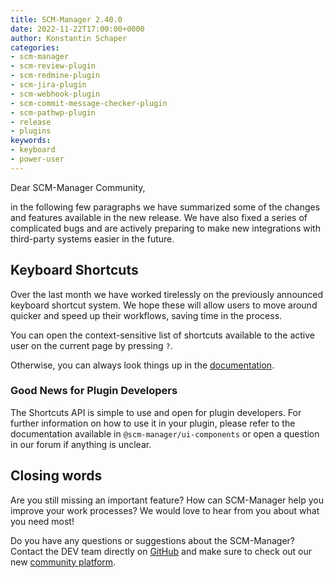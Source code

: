 ```yaml
---
title: SCM-Manager 2.40.0
date: 2022-11-22T17:00:00+0000
author: Konstantin Schaper
categories:
- scm-manager
- scm-review-plugin
- scm-redmine-plugin
- scm-jira-plugin
- scm-webhook-plugin
- scm-commit-message-checker-plugin
- scm-pathwp-plugin
- release
- plugins
keywords:
- keyboard
- power-user
---
```


Dear SCM-Manager Community,

in the following few paragraphs we have summarized some of the changes and features available in the new release.
We have also fixed a series of complicated bugs and are actively preparing to make new integrations with third-party systems easier in the future.

## Keyboard Shortcuts

Over the last month we have worked tirelessly on the previously announced keyboard shortcut system. We hope
these will allow users to move around quicker and speed up their workflows, saving time in the process.

You can open the context-sensitive list of shortcuts available to the active user on the current page by pressing `?`.

Otherwise, you can always look things up in the [documentation](https://scm-manager.org/docs/2.40.x/en/user/shortcuts/).

### Good News for Plugin Developers

The Shortcuts API is simple to use and open for plugin developers. For further information on how to use it in your plugin,
please refer to the documentation available in `@scm-manager/ui-components` or open a question in our forum if anything is unclear.

## Closing words
Are you still missing an important feature? How can SCM-Manager help you improve your work processes?
We would love to hear from you about what you need most!

Do you have any questions or suggestions about the SCM-Manager?
Contact the DEV team directly on [GitHub](https://github.com/scm-manager/scm-manager/) and make sure
to check out our new [community platform](https://community.cloudogu.com/c/scm-manager/).
